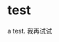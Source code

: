 <!--
 * @Author: your name
 * @Date: 2020-07-04 22:37:15
 * @LastEditTime: 2020-07-04 22:37:26
 * @LastEditors: your name
 * @Description: In User Settings Edit试试
 * @FilePath: \test\README.md
--> 
# test
a test.
我再试试